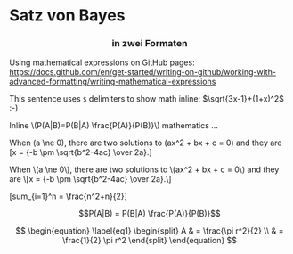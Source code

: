 # Satz von Bayes

### <center>in zwei Formaten</center>

Using mathematical expressions on GitHub pages: https://docs.github.com/en/get-started/writing-on-github/working-with-advanced-formatting/writing-mathematical-expressions


This sentence uses `$` delimiters to show math inline:  $\sqrt{3x-1}+(1+x)^2$ :-)

<p>Inline \(P(A|B)=P(B|A) \frac{P(A)}{P(B)}\) mathematics ...</p>


When \(a \ne 0\), there are two solutions to \(ax^2 + bx + c = 0\) and they are
\[x = {-b \pm \sqrt{b^2-4ac} \over 2a}.\]

<p>
When \(a \ne 0\), there are two solutions to \(ax^2 + bx + c = 0\) and they are
\[x = {-b \pm \sqrt{b^2-4ac} \over 2a}.\]
</p>

\[sum_{i=1}^n = \frac{n^2+n}{2}\]

$$P(A|B) = P(B|A) \frac{P(A)}{P(B)}$$


$$
\begin{equation} \label{eq1}
\begin{split}
A & = \frac{\pi r^2}{2} \\
 & = \frac{1}{2} \pi r^2
\end{split}
\end{equation}
$$
